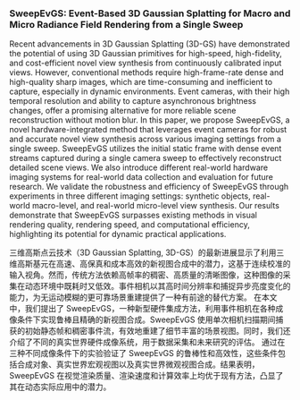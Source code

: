 ### SweepEvGS: Event-Based 3D Gaussian Splatting for Macro and Micro Radiance Field Rendering from a Single Sweep

Recent advancements in 3D Gaussian Splatting (3D-GS) have demonstrated the potential of using 3D Gaussian primitives for high-speed, high-fidelity, and cost-efficient novel view synthesis from continuously calibrated input views. However, conventional methods require high-frame-rate dense and high-quality sharp images, which are time-consuming and inefficient to capture, especially in dynamic environments. Event cameras, with their high temporal resolution and ability to capture asynchronous brightness changes, offer a promising alternative for more reliable scene reconstruction without motion blur. In this paper, we propose SweepEvGS, a novel hardware-integrated method that leverages event cameras for robust and accurate novel view synthesis across various imaging settings from a single sweep. SweepEvGS utilizes the initial static frame with dense event streams captured during a single camera sweep to effectively reconstruct detailed scene views. We also introduce different real-world hardware imaging systems for real-world data collection and evaluation for future research. We validate the robustness and efficiency of SweepEvGS through experiments in three different imaging settings: synthetic objects, real-world macro-level, and real-world micro-level view synthesis. Our results demonstrate that SweepEvGS surpasses existing methods in visual rendering quality, rendering speed, and computational efficiency, highlighting its potential for dynamic practical applications.

三维高斯点云技术（3D Gaussian Splatting, 3D-GS）的最新进展显示了利用三维高斯基元在高速、高保真和成本高效的新视图合成中的潜力，这基于连续校准的输入视角。然而，传统方法依赖高帧率的稠密、高质量的清晰图像，这种图像的采集在动态环境中既耗时又低效。事件相机以其高时间分辨率和捕捉异步亮度变化的能力，为无运动模糊的更可靠场景重建提供了一种有前途的替代方案。
在本文中，我们提出了 SweepEvGS，一种新型硬件集成方法，利用事件相机在各种成像条件下实现鲁棒且精确的新视图合成。SweepEvGS 使用单次相机扫描期间捕获的初始静态帧和稠密事件流，有效地重建了细节丰富的场景视图。同时，我们还介绍了不同的真实世界硬件成像系统，用于数据采集和未来研究的评估。
通过在三种不同成像条件下的实验验证了 SweepEvGS 的鲁棒性和高效性，这些条件包括合成对象、真实世界宏观视图以及真实世界微观视图合成。结果表明，SweepEvGS 在视觉渲染质量、渲染速度和计算效率上均优于现有方法，凸显了其在动态实际应用中的潜力。

